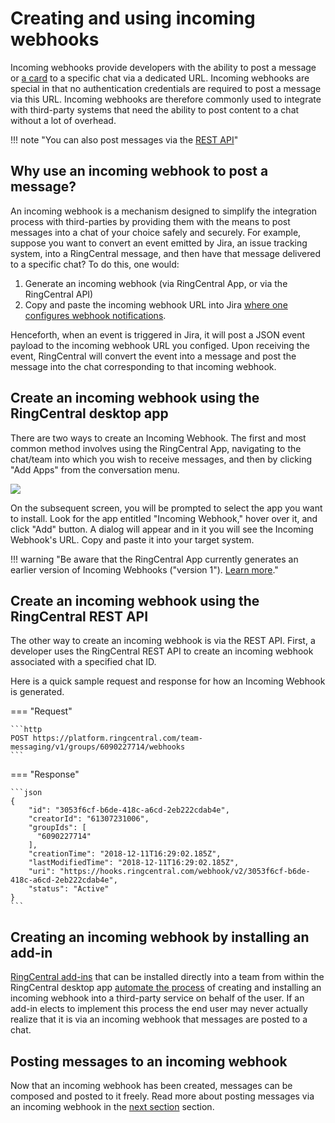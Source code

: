 # Creating and using incoming webhooks

Incoming webhooks provide developers with the ability to post a message or [a card](../adaptive-cards/index.md) to a specific chat via a dedicated URL. Incoming webhooks are special in that no authentication credentials are required to post a message via this URL. Incoming webhooks are therefore commonly used to integrate with third-party systems that need the ability to post content to a chat without a lot of overhead. 

!!! note "You can also post messages via the [REST API](../posting/index.md)"

## Why use an incoming webhook to post a message?

An incoming webhook is a mechanism designed to simplify the integration process with third-parties by providing them with the means to post messages into a chat of your choice safely and securely. For example, suppose you want to convert an event emitted by Jira, an issue tracking system, into a RingCentral message, and then have that message delivered to a specific chat? To do this, one would:

1. Generate an incoming webhook (via RingCentral App, or via the RingCentral API)
2. Copy and paste the incoming webhook URL into Jira [where one configures webhook notifications](https://developer.atlassian.com/server/jira/platform/webhooks/).

Henceforth, when an event is triggered in Jira, it will post a JSON event payload to the incoming webhook URL you configed. Upon receiving the event, RingCentral will convert the event into a message and post the message into the chat corresponding to that incoming webhook.

## Create an incoming webhook using the RingCentral desktop app

There are two ways to create an Incoming Webhook. The first and most common method involves using the RingCentral App, navigating to the chat/team into which you wish to receive messages, and then by clicking "Add Apps" from the conversation menu.

<img src="../add-apps.png" class="img-fluid">

On the subsequent screen, you will be prompted to select the app you want to install. Look for the app entitled "Incoming Webhook," hover over it, and click "Add" button. A dialog will appear and in it you will see the Incoming Webhook's URL. Copy and paste it into your target system.

!!! warning "Be aware that the RingCentral App currently generates an earlier version of Incoming Webhooks ("version 1"). [Learn more](legacy-format.md)."

## Create an incoming webhook using the RingCentral REST API

The other way to create an incoming webhook is via the REST API. First, a developer uses the RingCentral REST API to create an incoming webhook associated with a specified chat ID.

Here is a quick sample request and response for how an Incoming Webhook is generated.

=== "Request"

	```http
	POST https://platform.ringcentral.com/team-messaging/v1/groups/6090227714/webhooks
	```

=== "Response"

	```json 
	{
        "id": "3053f6cf-b6de-418c-a6cd-2eb222cdab4e",
        "creatorId": "61307231006",
        "groupIds": [
          "6090227714"
        ],
        "creationTime": "2018-12-11T16:29:02.185Z",
        "lastModifiedTime": "2018-12-11T16:29:02.185Z",
        "uri": "https://hooks.ringcentral.com/webhook/v2/3053f6cf-b6de-418c-a6cd-2eb222cdab4e",
        "status": "Active"
	}
	```

## Creating an incoming webhook by installing an add-in

[RingCentral add-ins](../add-ins/creation.md) that can be installed directly into a team from within the RingCentral desktop app [automate the process](../add-ins/installation.md) of creating and installing an incoming webhook into a third-party service on behalf of the user. If an add-in elects to implement this process the end user may never actually realize that it is via an incoming webhook that messages are posted to a chat. 

## Posting messages to an incoming webhook

Now that an incoming webhook has been created, messages can be composed and posted to it freely. Read more about posting messages via an incoming webhook in the [next section](posting.md) section.
